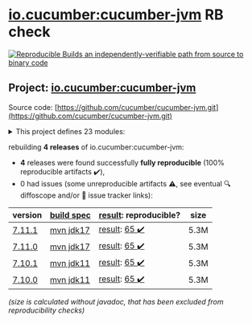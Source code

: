 [io.cucumber:cucumber-jvm](https://search.maven.org/artifact/io.cucumber/cucumber-jvm/) RB check
=======

[![Reproducible Builds](https://reproducible-builds.org/images/logos/rb.svg) an independently-verifiable path from source to binary code](https://reproducible-builds.org/)

## Project: [io.cucumber:cucumber-jvm](https://search.maven.org/artifact/io.cucumber/cucumber-jvm/)

Source code: [https://github.com/cucumber/cucumber-jvm.git](https://github.com/cucumber/cucumber-jvm.git)

<details><summary>This project defines 23 modules:</summary>

* [io.cucumber:cucumber-archetype](https://search.maven.org/artifact/io.cucumber/cucumber-archetype/)
* [io.cucumber:cucumber-bom](https://search.maven.org/artifact/io.cucumber/cucumber-bom/)
* [io.cucumber:cucumber-cdi2](https://search.maven.org/artifact/io.cucumber/cucumber-cdi2/)
* [io.cucumber:cucumber-core](https://search.maven.org/artifact/io.cucumber/cucumber-core/)
* [io.cucumber:cucumber-deltaspike](https://search.maven.org/artifact/io.cucumber/cucumber-deltaspike/)
* [io.cucumber:cucumber-gherkin](https://search.maven.org/artifact/io.cucumber/cucumber-gherkin/)
* [io.cucumber:cucumber-gherkin-messages](https://search.maven.org/artifact/io.cucumber/cucumber-gherkin-messages/)
* [io.cucumber:cucumber-guice](https://search.maven.org/artifact/io.cucumber/cucumber-guice/)
* [io.cucumber:cucumber-jakarta-cdi](https://search.maven.org/artifact/io.cucumber/cucumber-jakarta-cdi/)
* [io.cucumber:cucumber-jakarta-openejb](https://search.maven.org/artifact/io.cucumber/cucumber-jakarta-openejb/)
* [io.cucumber:cucumber-java](https://search.maven.org/artifact/io.cucumber/cucumber-java/)
* [io.cucumber:cucumber-java8](https://search.maven.org/artifact/io.cucumber/cucumber-java8/)
* [io.cucumber:cucumber-junit](https://search.maven.org/artifact/io.cucumber/cucumber-junit/)
* [io.cucumber:cucumber-junit-platform-engine](https://search.maven.org/artifact/io.cucumber/cucumber-junit-platform-engine/)
* [io.cucumber:cucumber-jvm](https://search.maven.org/artifact/io.cucumber/cucumber-jvm/)
* [io.cucumber:cucumber-openejb](https://search.maven.org/artifact/io.cucumber/cucumber-openejb/)
* [io.cucumber:cucumber-picocontainer](https://search.maven.org/artifact/io.cucumber/cucumber-picocontainer/)
* [io.cucumber:cucumber-plugin](https://search.maven.org/artifact/io.cucumber/cucumber-plugin/)
* [io.cucumber:cucumber-spring](https://search.maven.org/artifact/io.cucumber/cucumber-spring/)
* [io.cucumber:cucumber-testng](https://search.maven.org/artifact/io.cucumber/cucumber-testng/)
* [io.cucumber:datatable](https://search.maven.org/artifact/io.cucumber/datatable/)
* [io.cucumber:datatable-matchers](https://search.maven.org/artifact/io.cucumber/datatable-matchers/)
* [io.cucumber:docstring](https://search.maven.org/artifact/io.cucumber/docstring/)
</details>

rebuilding **4 releases** of io.cucumber:cucumber-jvm:
- **4** releases were found successfully **fully reproducible** (100% reproducible artifacts :heavy_check_mark:),
- 0 had issues (some unreproducible artifacts :warning:, see eventual :mag: diffoscope and/or :memo: issue tracker links):

| version | [build spec](/BUILDSPEC.md) | [result](https://reproducible-builds.org/docs/jvm/): reproducible? | size |
| -- | --------- | ------ | -- |
| [7.11.1](https://search.maven.org/artifact/io.cucumber/cucumber-jvm/7.11.1/pom) | [mvn jdk17](cucumber-jvm-7.11.1.buildspec) | [result](cucumber-jvm-7.11.1.buildinfo): [65 :heavy_check_mark: ](cucumber-jvm-7.11.1.buildcompare) | 5.3M |
| [7.11.0](https://search.maven.org/artifact/io.cucumber/cucumber-jvm/7.11.0/pom) | [mvn jdk17](cucumber-jvm-7.11.0.buildspec) | [result](cucumber-jvm-7.11.0.buildinfo): [65 :heavy_check_mark: ](cucumber-jvm-7.11.0.buildcompare) | 5.3M |
| [7.10.1](https://search.maven.org/artifact/io.cucumber/cucumber-jvm/7.10.1/pom) | [mvn jdk11](cucumber-jvm-7.10.1.buildspec) | [result](cucumber-jvm-7.10.1.buildinfo): [65 :heavy_check_mark: ](cucumber-jvm-7.10.1.buildcompare) | 5.3M |
| [7.10.0](https://search.maven.org/artifact/io.cucumber/cucumber-jvm/7.10.0/pom) | [mvn jdk11](cucumber-jvm-7.10.0.buildspec) | [result](cucumber-jvm-7.10.0.buildinfo): [65 :heavy_check_mark: ](cucumber-jvm-7.10.0.buildcompare) | 5.3M |

<i>(size is calculated without javadoc, that has been excluded from reproducibility checks)</i>
